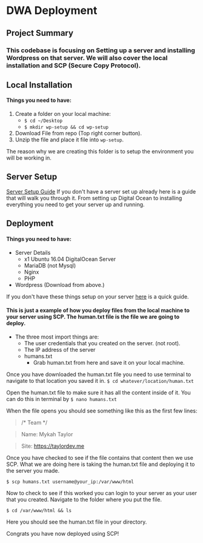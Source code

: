 # DWA Deployment
## Project Summary 
### This codebase is focusing on Setting up a server and installing Wordpress on that server. We will also cover the local installation and SCP (Secure Copy Protocol).

## Local Installation
#### Things you need to have:
1. Create a folder on your local machine: 
	* `$ cd ~/Desktop`
	* `$ mkdir wp-setup && cd wp-setup`
2. Download File from repo (Top right corner button).
3. Unzip the file and place it file into `wp-setup`.


The reason why we are creating this folder is to setup the environment you will be working in.

## Server Setup
[Server Setup Guide](https://github.com/mykahT18/PortfolioSite-Deployment/blob/master/setup.md)
If you don't have a server set up already here is a guide that will walk you through it. From setting up Digital Ocean to installing everything you need to get your server up and running.

## Deployment
#### Things you need to have: 
* Server Details
	* x1 Ubuntu 16.04 DigitalOcean Server
	* MariaDB (not Mysql)
	* Nginx
	* PHP
* Wordpress (Download from above.)

If you don't have these things setup on your server [here](https://github.com/mykahT18/PortfolioSite-Deployment/blob/master/setup.md) is a quick guide. 

#### This is just a example of how you deploy files from the local machine to your server using SCP. The human.txt file is the file we are going to deploy.

* The three most import things are:
	* The user credentials that you created on the server. (not root).
	*  The IP address of the server
	*  humans.txt 
		* Grab human.txt from here and save it on your local machine.

Once you have downloaded the human.txt file you need to use terminal to navigate to that location you saved it in. `$ cd whatever/location/human.txt`

Open the human.txt file to make sure it has all the content inside of it. You can do this in terminal by `$ nano humans.txt`

When the file opens you should see something like this as the first few lines: 
> /* Team */

> Name: Mykah Taylor

> Site: https://taylordev.me

Once you have checked to see if the file contains that content then we use SCP. What we are doing here is taking the human.txt file and deploying it to the server you made. 

`$ scp humans.txt username@your_ip:/var/www/html`

Now to check to see if this worked you can login to your server as your user that you created. Navigate to the folder where you put the file.

`$ cd /var/www/html && ls`

Here you should see the human.txt file in your directory.

Congrats you have now deployed using SCP!
	







 